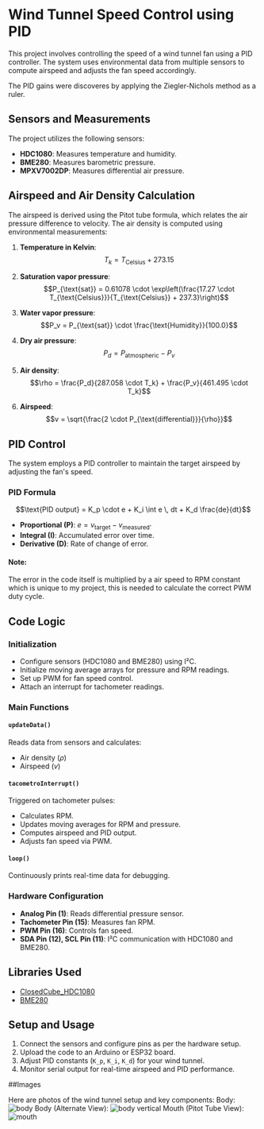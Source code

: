 # Wind Tunnel Speed Control using PID

This project involves controlling the speed of a wind tunnel fan using a PID controller. The system uses environmental data from multiple sensors to compute airspeed and adjusts the fan speed accordingly.

The PID gains were discoveres by applying the Ziegler-Nichols method as a ruler.

## Sensors and Measurements

The project utilizes the following sensors:
- **HDC1080**: Measures temperature and humidity.
- **BME280**: Measures barometric pressure.
- **MPXV7002DP**: Measures differential air pressure.

## Airspeed and Air Density Calculation

The airspeed is derived using the Pitot tube formula, which relates the air pressure difference to velocity. The air density is computed using environmental measurements:

1. **Temperature in Kelvin**:
   $$T_k = T_{\text{Celsius}} + 273.15$$

2. **Saturation vapor pressure**:
   $$P_{\text{sat}} = 0.61078 \cdot \exp\left(\frac{17.27 \cdot T_{\text{Celsius}}}{T_{\text{Celsius}} + 237.3}\right)$$

3. **Water vapor pressure**:
   $$P_v = P_{\text{sat}} \cdot \frac{\text{Humidity}}{100.0}$$

4. **Dry air pressure**:
   $$P_d = P_{\text{atmospheric}} - P_v$$

5. **Air density**:
   $$\rho = \frac{P_d}{287.058 \cdot T_k} + \frac{P_v}{461.495 \cdot T_k}$$

6. **Airspeed**:
   $$v = \sqrt{\frac{2 \cdot P_{\text{differential}}}{\rho}}$$



## PID Control

The system employs a PID controller to maintain the target airspeed by adjusting the fan's speed.

### PID Formula
$$\text{PID output} = K_p \cdot e + K_i \int e \, dt + K_d \frac{de}{dt}$$

- **Proportional (P)**: $`e = v_{\text{target}} - v_{\text{measured'}}`$
- **Integral (I)**: Accumulated error over time.
- **Derivative (D)**: Rate of change of error.
#### Note:
The error in the code itself is multiplied by a air speed to RPM constant which is unique to my project, this is needed to calculate the correct PWM duty cycle.


## Code Logic

### Initialization
- Configure sensors (HDC1080 and BME280) using I²C.
- Initialize moving average arrays for pressure and RPM readings.
- Set up PWM for fan speed control.
- Attach an interrupt for tachometer readings.

### Main Functions
#### `updateData()`
Reads data from sensors and calculates:
- Air density ($`\rho`$)
- Airspeed ($`v`$)

#### `tacometroInterrupt()`
Triggered on tachometer pulses:
- Calculates RPM.
- Updates moving averages for RPM and pressure.
- Computes airspeed and PID output.
- Adjusts fan speed via PWM.

#### `loop()`
Continuously prints real-time data for debugging.


### Hardware Configuration
- **Analog Pin (1)**: Reads differential pressure sensor.
- **Tachometer Pin (15)**: Measures fan RPM.
- **PWM Pin (16)**: Controls fan speed.
- **SDA Pin (12), SCL Pin (11)**: I²C communication with HDC1080 and BME280.



## Libraries Used
- [ClosedCube_HDC1080](https://github.com/closedcube/ClosedCube_HDC1080)
- [BME280](https://github.com/finitespace/BME280)


## Setup and Usage
1. Connect the sensors and configure pins as per the hardware setup.
2. Upload the code to an Arduino or ESP32 board.
3. Adjust PID constants (`K_p`, `K_i`, `K_d`) for your wind tunnel.
4. Monitor serial output for real-time airspeed and PID performance.

##Images

Here are photos of the wind tunnel setup and key components:
   Body:
      ![body](https://github.com/FuscaoPreto/Wind_Tunel_PID/blob/main/photos/body.jpg)
   Body (Alternate View):
      ![body vertical](https://github.com/FuscaoPreto/Wind_Tunel_PID/blob/main/photos/body_2.jpg)
   Mouth (Pitot Tube View):
      ![mouth](https://github.com/FuscaoPreto/Wind_Tunel_PID/blob/main/photos/mouth.jpg)
